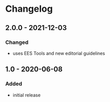 # Changelog

## 2.0.0 - 2021-12-03

### Changed

- uses EES Tools and new editorial guidelines


## 1.0 - 2020-06-08

### Added

- initial release
